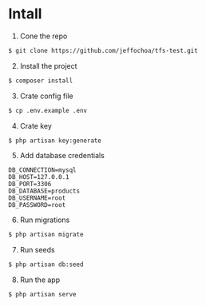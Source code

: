 # Intall

1. Cone the repo

```bash
$ git clone https://github.com/jeffochoa/tfs-test.git
```

2. Install the project

```bash
$ composer install
```

3. Crate config file

```bash
$ cp .env.example .env
```

4. Crate key
```bash
$ php artisan key:generate
```

5. Add database credentials

```text
DB_CONNECTION=mysql
DB_HOST=127.0.0.1
DB_PORT=3306
DB_DATABASE=products
DB_USERNAME=root
DB_PASSWORD=root
```

6. Run migrations
```bash
$ php artisan migrate
```

7. Run seeds
```bash
$ php artisan db:seed
```


8. Run the app
```bash
$ php artisan serve
```